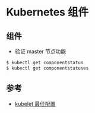 # Kubernetes 组件

## 组件

* 验证 master 节点功能

```bash
$ kubectl get componentstatus
$ kubectl get componentstatuses
```

## 参考

* [kubelet 最佳配置](http://blog.csdn.net/waltonwang/article/details/71156880)
